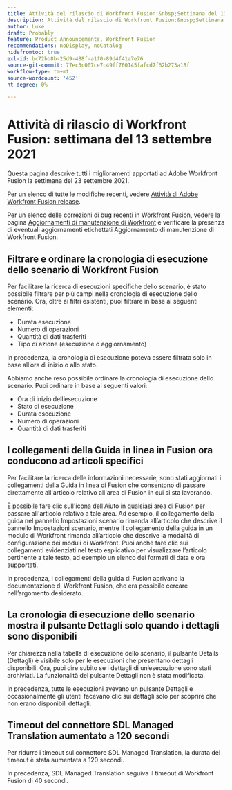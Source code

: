 ```yaml
---
title: Attività del rilascio di Workfront Fusion:&nbsp;Settimana del 13 settembre 2021
description: Attività del rilascio di Workfront Fusion:&nbsp;Settimana del 13 settembre 2021
author: Luke
draft: Probably
feature: Product Announcements, Workfront Fusion
recommendations: noDisplay, noCatalog
hidefromtoc: true
exl-id: bc72bb8b-25d9-488f-a1f0-89d4f41a7e76
source-git-commit: 77ec3c007ce7c49ff760145fafcd7f62b273a18f
workflow-type: tm+mt
source-wordcount: '452'
ht-degree: 0%

---
```


# Attività di rilascio di Workfront Fusion: settimana del 13 settembre 2021

Questa pagina descrive tutti i miglioramenti apportati ad Adobe Workfront Fusion la settimana del 23 settembre 2021.

Per un elenco di tutte le modifiche recenti, vedere [Attività di Adobe Workfront Fusion release](/help/workfront-fusion/fusion-product-releases/fusion-release-activity.md).

Per un elenco delle correzioni di bug recenti in Workfront Fusion, vedere la pagina [Aggiornamenti di manutenzione di Workfront](https://experienceleague.adobe.com/docs/workfront-known-issues/releases/current-updates.html?lang=it) e verificare la presenza di eventuali aggiornamenti etichettati Aggiornamento di manutenzione di Workfront Fusion.

## Filtrare e ordinare la cronologia di esecuzione dello scenario di Workfront Fusion

Per facilitare la ricerca di esecuzioni specifiche dello scenario, è stato possibile filtrare per più campi nella cronologia di esecuzione dello scenario. Ora, oltre ai filtri esistenti, puoi filtrare in base ai seguenti elementi:

* Durata esecuzione
* Numero di operazioni
* Quantità di dati trasferiti
* Tipo di azione (esecuzione o aggiornamento)

In precedenza, la cronologia di esecuzione poteva essere filtrata solo in base all’ora di inizio o allo stato.

Abbiamo anche reso possibile ordinare la cronologia di esecuzione dello scenario. Puoi ordinare in base ai seguenti valori:

* Ora di inizio dell’esecuzione
* Stato di esecuzione
* Durata esecuzione
* Numero di operazioni
* Quantità di dati trasferiti


## I collegamenti della Guida in linea in Fusion ora conducono ad articoli specifici

Per facilitare la ricerca delle informazioni necessarie, sono stati aggiornati i collegamenti della Guida in linea di Fusion che consentono di passare direttamente all&#39;articolo relativo all&#39;area di Fusion in cui si sta lavorando.

È possibile fare clic sull&#39;icona dell&#39;Aiuto in qualsiasi area di Fusion per passare all&#39;articolo relativo a tale area. Ad esempio, il collegamento della guida nel pannello Impostazioni scenario rimanda all’articolo che descrive il pannello Impostazioni scenario, mentre il collegamento della guida in un modulo di Workfront rimanda all’articolo che descrive la modalità di configurazione dei moduli di Workfront. Puoi anche fare clic sui collegamenti evidenziati nel testo esplicativo per visualizzare l’articolo pertinente a tale testo, ad esempio un elenco dei formati di data e ora supportati.

In precedenza, i collegamenti della guida di Fusion aprivano la documentazione di Workfront Fusion, che era possibile cercare nell’argomento desiderato.

## La cronologia di esecuzione dello scenario mostra il pulsante Dettagli solo quando i dettagli sono disponibili

Per chiarezza nella tabella di esecuzione dello scenario, il pulsante Details (Dettagli) è visibile solo per le esecuzioni che presentano dettagli disponibili. Ora, puoi dire subito se i dettagli di un’esecuzione sono stati archiviati. La funzionalità del pulsante Dettagli non è stata modificata.

In precedenza, tutte le esecuzioni avevano un pulsante Dettagli e occasionalmente gli utenti facevano clic sui dettagli solo per scoprire che non erano disponibili dettagli.


## Timeout del connettore SDL Managed Translation aumentato a 120 secondi

Per ridurre i timeout sul connettore SDL Managed Translation, la durata del timeout è stata aumentata a 120 secondi.

In precedenza, SDL Managed Translation seguiva il timeout di Workfront Fusion di 40 secondi.
